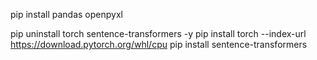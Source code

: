 pip install pandas openpyxl


pip uninstall torch sentence-transformers -y
pip install torch --index-url https://download.pytorch.org/whl/cpu
pip install sentence-transformers

